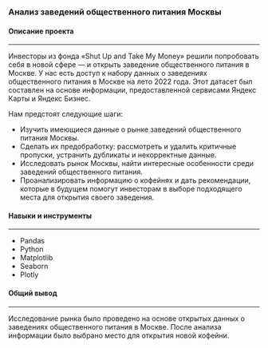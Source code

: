 ### Анализ заведений общественного питания Москвы
#### Описание проекта
---
Инвесторы из фонда «Shut Up and Take My Money» решили попробовать себя в новой сфере — и открыть заведение общественного питания в Москве.
У нас есть доступ к набору данных о заведениях общественного питания в Москве на лето 2022 года. Этот датасет был составлен на основе информации, предоставленной сервисами Яндекс Карты и Яндекс Бизнес.

Нам предстоят следующие шаги:
- Изучить имеющиеся данные о рынке заведений общественного питания Москвы.
- Сделать их предобработку: рассмотреть и удалить критичные пропуски, устранить дубликаты и некорректные данные.
- Исследовать рынок Москвы, найти интересные особенности среди заведений общественного питания.
- Проанализировать информацию о кофейнях и дать рекомендации, которые в будущем помогут инвесторам в выборе подходящего места для открытия своего заведения.

#### Навыки и инструменты
---
- Pandas
- Python
- Matplotlib
- Seaborn
- Plotly

#### Общий вывод
---
Исследование рынка было проведено на основе открытых данных о заведениях общественного питания в Москве. После анализа информации было выбрано место для открытия новой кофейни.
